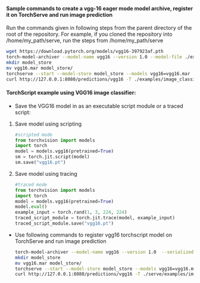 #### Sample commands to create a vgg-16 eager mode model archive, register it on TorchServe and run image prediction

Run the commands given in following steps from the parent directory of the root of the repository. For example, if you cloned the repository into /home/my_path/serve, run the steps from /home/my_path/serve

```bash
wget https://download.pytorch.org/models/vgg16-397923af.pth
torch-model-archiver --model-name vgg16 --version 1.0 --model-file ./examples/image_classifier/vgg_16/model.py --serialized-file vgg16-397923af.pth --handler ./examples/image_classifier/vgg_16/vgg_handler.py --extra-files ./examples/image_classifier/index_to_name.json
mkdir model_store
mv vgg16.mar model_store/
torchserve --start --model-store model_store --models vgg16=vgg16.mar
curl http://127.0.0.1:8080/predictions/vgg16 -T ./examples/image_classifier/kitten.jpg
```

#### TorchScript example using VGG16 image classifier:

* Save the VGG16 model in as an executable script module or a traced script:

1. Save model using scripting
   ```python
   #scripted mode
   from torchvision import models
   import torch
   model = models.vgg16(pretrained=True)
   sm = torch.jit.script(model)
   sm.save("vgg16.pt")
   ```

2. Save model using tracing
   ```python
   #traced mode
   from torchvision import models
   import torch
   model = models.vgg16(pretrained=True)
   model.eval()
   example_input = torch.rand(1, 3, 224, 224)
   traced_script_module = torch.jit.trace(model, example_input)
   traced_script_module.save("vgg16.pt")
   ```

* Use following commands to register vgg16 torchscript model on TorchServe and run image prediction

    ```bash
    torch-model-archiver --model-name vgg16 --version 1.0  --serialized-file vgg16.pt --extra-files ./examples/image_classifier/index_to_name.json --handler ./examples/image_classifier/vgg_16/vgg_handler.py
    mkdir model_store
    mv vgg16.mar model_store/
    torchserve --start --model-store model_store --models vgg16=vgg16.mar
    curl http://127.0.0.1:8080/predictions/vgg16 -T ./serve/examples/image_classifier/kitten.jpg
    ```
